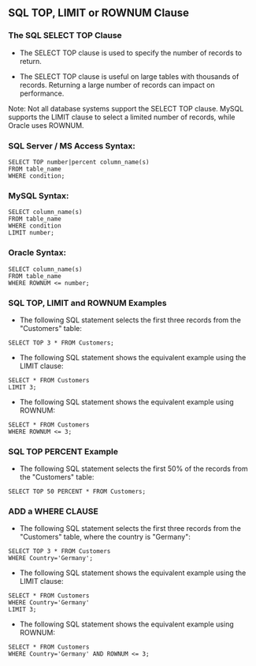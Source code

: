 ## SQL TOP, LIMIT or ROWNUM Clause
### The SQL SELECT TOP Clause

- The SELECT TOP clause is used to specify the number of records to return.

- The SELECT TOP clause is useful on large tables with thousands of records. Returning a large number of records can impact on performance.

Note: Not all database systems support the SELECT TOP clause. MySQL supports the LIMIT clause to select a limited number of records, while Oracle uses ROWNUM.

### SQL Server / MS Access Syntax:

```
SELECT TOP number|percent column_name(s)
FROM table_name
WHERE condition;
```

### MySQL Syntax:

```
SELECT column_name(s)
FROM table_name
WHERE condition
LIMIT number;
```

### Oracle Syntax:

```
SELECT column_name(s)
FROM table_name
WHERE ROWNUM <= number;
```

### SQL TOP, LIMIT and ROWNUM Examples
- The following SQL statement selects the first three records from the "Customers" table:
```
SELECT TOP 3 * FROM Customers;
````

- The following SQL statement shows the equivalent example using the LIMIT clause:

```
SELECT * FROM Customers
LIMIT 3;
```

- The following SQL statement shows the equivalent example using ROWNUM:

```
SELECT * FROM Customers
WHERE ROWNUM <= 3;
```

### SQL TOP PERCENT Example
- The following SQL statement selects the first 50% of the records from the "Customers" table:
```
SELECT TOP 50 PERCENT * FROM Customers;
```

### ADD a WHERE CLAUSE
- The following SQL statement selects the first three records from the "Customers" table, where the country is "Germany":

```
SELECT TOP 3 * FROM Customers
WHERE Country='Germany';
```

- The following SQL statement shows the equivalent example using the LIMIT clause:

```
SELECT * FROM Customers
WHERE Country='Germany'
LIMIT 3;
```

- The following SQL statement shows the equivalent example using ROWNUM:

```
SELECT * FROM Customers
WHERE Country='Germany' AND ROWNUM <= 3;
```